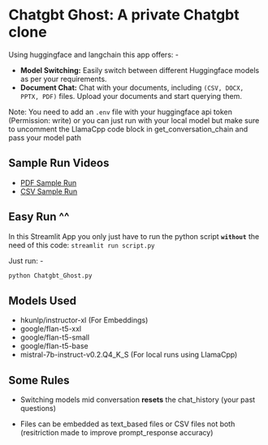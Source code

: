 # Chatgbt Ghost: A private Chatgbt clone
Using huggingface and langchain this app offers: -
- **Model Switching:** Easily switch between different Huggingface models as per your requirements.
- **Document Chat:** Chat with your documents, including `(CSV, DOCX, PPTX, PDF)` files. Upload your documents and start querying them.

Note: You need to add an `.env` file with your huggingface api token (Permission: write) or you can just run with your local model but make sure to uncomment the LlamaCpp code block in get_conversation_chain and pass your model path

## Sample Run Videos
- [PDF Sample Run](https://drive.google.com/file/d/1pV-0HFy6f2Bj5J7dVN_MSCCbyjsbkS6i/view?usp=sharing)
- [CSV Sample Run](https://drive.google.com/file/d/11Zrc1USczjzVT6I5MQ9HQr68aot1Qr5i/view?usp=sharing)
  
## Easy Run ^^
In this Streamlit App you only just have to run the python script **`without`** the need of this code: `streamlit run script.py`

Just run: -
```bash
python Chatgbt_Ghost.py
```

## Models Used
- hkunlp/instructor-xl (For Embeddings)
- google/flan-t5-xxl
- google/flan-t5-small
- google/flan-t5-base
- mistral-7b-instruct-v0.2.Q4_K_S (For local runs using LlamaCpp)

## Some Rules 

- Switching models mid conversation **resets** the chat_history (your past questions)

- Files can be embedded as text_based files or CSV files not both (resitriction made to improve prompt_response accuracy)
